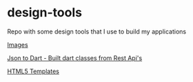 # design-tools
Repo with some design tools that I use to build my applications

[Images](https://www.manypixels.co/gallery/)

[Json to Dart - Built dart classes from Rest Api's](https://javiercbk.github.io/json_to_dart/)

[HTML5 Templates](https://html5up.net/)
